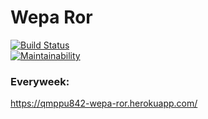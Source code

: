 # Wepa Ror  
[![Build Status](https://travis-ci.org/Qmppu842/WepaRor.svg?branch=master)](https://travis-ci.org/Qmppu842/WepaRor)  
[![Maintainability](https://api.codeclimate.com/v1/badges/e889bec3b25dcc405305/maintainability)](https://codeclimate.com/github/Qmppu842/WepaRor/maintainability)
### Everyweek:
https://qmppu842-wepa-ror.herokuapp.com/
